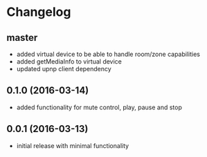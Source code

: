 # Changelog

## master
- added virtual device to be able to handle room/zone capabilities
- added getMediaInfo to virtual device
- updated upnp client dependency

## 0.1.0 (2016-03-14)
- added functionality for mute control, play, pause and stop

## 0.0.1 (2016-03-13)
- initial release with minimal functionality
